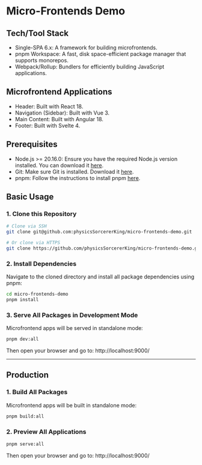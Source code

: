 # Micro-Frontends Demo

## Tech/Tool Stack
- Single-SPA 6.x: A framework for building microfrontends.
- pnpm Workspace: A fast, disk space-efficient package manager that supports monorepos.
- Webpack/Rollup: Bundlers for efficiently building JavaScript applications.

## Microfrontend Applications
- Header: Built with React 18.
- Navigation (Sidebar): Built with Vue 3.
- Main Content: Built with Angular 18.
- Footer: Built with Svelte 4.

## Prerequisites
- Node.js >= 20.16.0: Ensure you have the required Node.js version installed. You can download it [here](https://nodejs.org/).
- Git: Make sure Git is installed. Download it [here](https://git-scm.com/).
- pnpm: Follow the instructions to install pnpm [here](https://pnpm.io/installation).

## Basic Usage
### 1. Clone this Repository
```bash
# Clone via SSH
git clone git@github.com:physicsSorcererKing/micro-frontends-demo.git

# Or clone via HTTPS
git clone https://github.com/physicsSorcererKing/micro-frontends-demo.git
```
### 2. Install Dependencies
Navigate to the cloned directory and install all package dependencies using pnpm:
```bash
cd micro-frontends-demo
pnpm install
```

### 3. Serve All Packages in Development Mode
Microfrontend apps will be served in standalone mode:

```bash
pnpm dev:all
```
Then open your browser and go to: http://localhost:9000/

---
## Production

### 1. Build All Packages
Microfrontend apps will be built in standalone mode:
```bash
pnpm build:all
```
### 2. Preview All Applications
```bash
pnpm serve:all
```
Then open your browser and go to: http://localhost:9000/